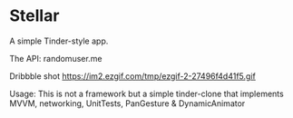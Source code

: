 # Stellar

A simple Tinder-style app.

The API: randomuser.me

Dribbble shot
https://im2.ezgif.com/tmp/ezgif-2-27496f4d41f5.gif

Usage:
This is not a framework but a simple tinder-clone that implements MVVM, networking, UnitTests, PanGesture & DynamicAnimator
